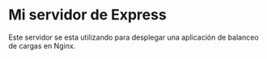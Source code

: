 # Mi servidor de Express

Este servidor se esta utilizando para desplegar una aplicación de balanceo de cargas en Nginx.